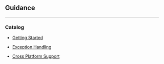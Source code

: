 ## Guidance

---

### Catalog

* [Getting Started](./Guidance-GettingStarted.md)

* [Exception Handling](./Guidance-ExceptionHandling.md)

* [Cross Platform Support](./Guidance-CrossPlatformSupport.md)